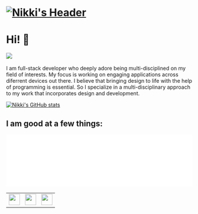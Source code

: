 # [![Nikki's Header](https://raw.githubusercontent.com/niikkiin/niikkiin/main/assets/header-svg.svg)](https://www.nikkiabarca.me)

# Hi! 👋️
![](https://komarev.com/ghpvc/?username=niikkiin&color=E8BACE)

I am full-stack developer who deeply adore being multi-disciplined on my field of interests. My focus is working on engaging applications across diferrent devices out there. I believe that bringing design to life with the help of programming is essential. So I specialize in a multi-disciplinary approach to my work that incorporates design and development.

[![Nikki's GitHub stats](https://github-readme-stats.vercel.app/api?username=niikkiin&count_private=true&show_icons=true&title_color=E8BACE&bg_color=040F16&text_color=FBFBFF&icon_color=E8BACE&include_all_commits=true&custom_title=Nikki%27s%20Github%20Stats)](https://github.com/niikkiin/)

## I am good at a few things:
<img src="https://raw.githubusercontent.com/niikkiin/niikkiin/main/assets/tags.svg" width="auto" height="auto">

<table>
  <tr>
    <td valign="top"><img width="30" height="30" src="https://github.com/niikkiin/niikkiin/blob/main/assets/facebook-icon.png?raw=true"/></td>
    <td valign="top"><img width="30" height="30" src="https://github.com/niikkiin/niikkiin/blob/main/assets/linkedin-icon.png?raw=true"/></td>
    <td valign="top"><img width="30" height="30" src="https://github.com/niikkiin/niikkiin/blob/main/assets/github-icon.png?raw=true"/></td>
  </tr>
</table>
